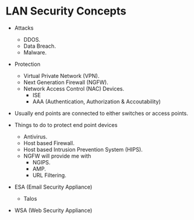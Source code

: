 # LAN Security Concepts  

* Attacks
  * DDOS.
  * Data Breach.
  * Malware.  

* Protection
  * Virtual Private Network (VPN).
  * Next Generation Firewall (NGFW).
  * Network Access Control (NAC) Devices.
    * ISE
    * AAA (Authentication, Authorization & Accoutability)  

* Usually end points are connected to either switches or access points.
* Things to do to protect end point devices
  * Antivirus.
  * Host based Firewall.
  * Host based Intrusion Prevention System (HIPS).
  * NGFW will provide me with 
    * NGIPS.
    * AMP.
    * URL Filtering.  

* ESA (Email Security Appliance)  
  * Talos

* WSA (Web Security Appliance)